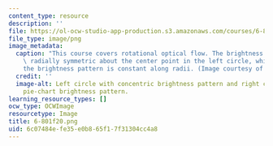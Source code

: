 ```yaml
---
content_type: resource
description: ''
file: https://ol-ocw-studio-app-production.s3.amazonaws.com/courses/6-801-machine-vision-fall-2020/6c07484efe35e0b865f17f31304cc4a8_6-801f20.png
file_type: image/png
image_metadata:
  caption: "This course covers rotational optical flow. The brightness pattern is\
    \ radially symmetric about the center point in the left circle, while in the right\_\
    the brightness pattern is constant along radii. (Image courtesy of the instructor.)"
  credit: ''
  image-alt: Left circle with concentric brightness pattern and right circle with
    pie-chart brightness pattern.
learning_resource_types: []
ocw_type: OCWImage
resourcetype: Image
title: 6-801f20.png
uid: 6c07484e-fe35-e0b8-65f1-7f31304cc4a8
---
```


